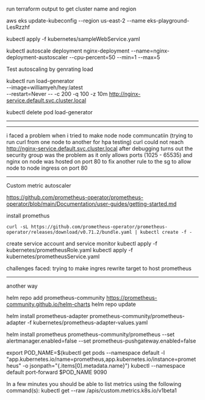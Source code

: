 run terraform output to get cluster name and region

aws eks update-kubeconfig --region us-east-2 --name eks-playground-LesRzzhf


kubectl apply -f kubernetes/sampleWebService.yaml

kubectl autoscale deployment nginx-deployment --name=nginx-deployment-austoscaler --cpu-percent=50 --min=1 --max=5


Test autoscaling by genrating load

kubectl run load-generator \
  --image=williamyeh/hey:latest \
  --restart=Never -- -c 200 -q 100 -z 10m  http://nginx-service.default.svc.cluster.local

kubectl delete pod load-generator

---


---
i faced a problem when i tried to make node node communcatiin (trying to run curl from one node to another for hpa testing)
curl could not reach  http://nginx-service.default.svc.cluster.local
after debugging turns out the security group was the problem as it only allows ports (1025 - 65535) and nginx on node was hosted on port 80
to fix another rule to the sg to allow node to node ingress on port 80


----------------

Custom metric autoscaler

https://github.com/prometheus-operator/prometheus-operator/blob/main/Documentation/user-guides/getting-started.md

install promethus
```
curl -sL https://github.com/prometheus-operator/prometheus-operator/releases/download/v0.71.2/bundle.yaml | kubectl create -f -
```

create service account and service monitor
kubectl apply -f kubernetes/prometheusRole.yaml
kubectl apply -f kubernetes/prometheusService.yaml



challenges faced:
trying to make ingres rewrite target to host prometheus

---
another way



helm repo add prometheus-community https://prometheus-community.github.io/helm-charts
helm repo update

helm install prometheus-adapter prometheus-community/prometheus-adapter -f kubernetes/prometheus-adapter-values.yaml

helm install prometheus prometheus-community/prometheus --set alertmanager.enabled=false --set prometheus-pushgateway.enabled=false


  export POD_NAME=$(kubectl get pods --namespace default -l "app.kubernetes.io/name=prometheus,app.kubernetes.io/instance=prometheus" -o jsonpath="{.items[0].metadata.name}")
  kubectl --namespace default port-forward $POD_NAME 9090


In a few minutes you should be able to list metrics using the following command(s):
kubectl get --raw /apis/custom.metrics.k8s.io/v1beta1